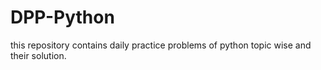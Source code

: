 # DPP-Python
this repository contains daily practice problems of python topic wise and their solution.
